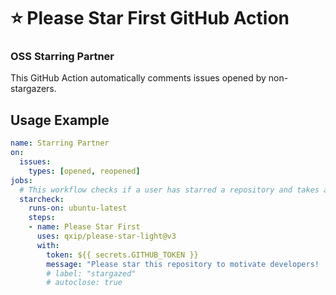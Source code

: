 # :star: Please Star First GitHub Action

### OSS Starring Partner

This GitHub Action automatically comments issues opened by non-stargazers.

## Usage Example

```yml
name: Starring Partner
on:
  issues:
    types: [opened, reopened]
jobs:
  # This workflow checks if a user has starred a repository and takes actions
  starcheck:
    runs-on: ubuntu-latest
    steps:
    - name: Please Star First
      uses: qxip/please-star-light@v3
      with:
        token: ${{ secrets.GITHUB_TOKEN }}
        message: "Please star this repository to motivate developers! :star:"
        # label: "stargazed"
        # autoclose: true
```
